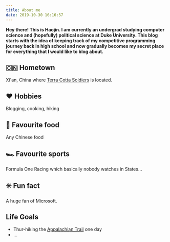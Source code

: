 ```yaml
---
title: About me
date: 2019-10-30 16:16:57
---
```


<article class="message is-success">
  <div class="message-body">
    <strong>
    Hey there! This is Haojin. I am currently an undergrad studying computer science and (hopefully) political science at Duke University. This blog starts with the idea of keeping track of my competitive programming journey back in high school and now gradually becomes my secret place for everything that I would like to blog about.
    </strong>
  </div>
</article>


## 🇨🇳 Hometown

Xi'an, China where [Terra Cotta Soldiers](https://en.wikipedia.org/wiki/Terracotta_Army) is located.

## ❤️ Hobbies
Blogging, cooking, hiking

## 🍲 Favourite food
Any Chinese food

## 🏎️ Favourite sports
Formula One Racing which basically nobody watches in States...

## ✳️ Fun fact
A huge fan of Microsoft.

## Life Goals
- Thur-hiking the [Appalachian Trail](https://appalachiantrail.org/explore/hike-the-a-t/thru-hiking/) one day
- ...
